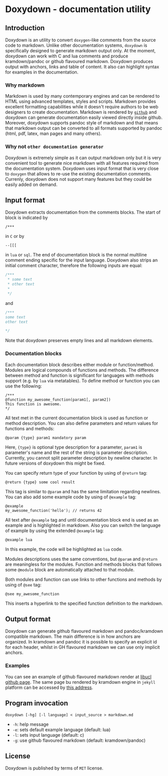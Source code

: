 # Doxydown - documentation utility

## Introduction

Doxydown is an utility to convert `doxygen`-like comments from the source code to markdown.
Unlike other documentation systems, `doxydown` is specifically designed to generate markdown output only.
At the moment, doxydown can work with C and lua comments and produce kramdown/pandoc or github
flavoured markdown. Doxydown produces output with anchors, links and table of content.
It also can highlight syntax for examples in the documentation.

### Why markdown

Markdown is used by many contemporary engines and can be rendered to HTML using
advanced templates, styles and scripts. Markdown provides excellent formatting
capabilities while it doesn't require authors to be web designers to create
documentation. Markdown is rendered by [`github`](https://github.com) and
doxydown can generate documentation easily viewed directly inside github. Moreover,
doxydown supports pandoc style of markdown and that means that markdown output 
can be converted to all formats supported by pandoc (html, pdf, latex,
man pages and many others).

### Why not `other documentation generator`

Doxydown is extremely simple as it can output markdown only but it is very
convenient tool to generate nice markdown with all features required from the
documentation system. Doxydown uses input format that is very close to `doxygen`
that allows to re-use the existing documentation comments. Currenly, doxydown
does not support many features but they could be easily added on demand.

## Input format

Doxydown extracts documentation from the comments blocks. The start of block is indicated by

	/***  

in `C` or by

	--[[[

in `lua` or `sql`. The end of documentation block is the normal multiline comment ending
specific for the input language. Doxydown also strips an initial comment character,
therefore the following inputs are equal:

```c
/***
 * some text
 * other text
 *
 */
```
and
```c
/***
some text
other text

*/
```

Note that doxydown preserves empty lines and all markdown elements.

### Documentation blocks

Each documentation block describes either module or function/method. Modules are
logical compounds of functions and methods. The difference between method and
function is significant for languages with methods support (e.g. by `lua` via
metatables). To define method or function you can use the following:

	/***
	@function my_awesome_function(param1[, param2])
	This function is awesome.
	*/ 

All text met in the current documentation block is used as function or method description.
You can also define parameters and return values for functions and methods:

	@param {type} param1 mandatory param

Here, `{type}` is optional type description for a parameter, `param1` is parameter's name
and the rest of the string is parameter description. Currently, you cannot split
parameter description by newline character. In future versions of doxydown this might
be fixed.

You can specify return type of your function by using of `@return` tag:

	@return {type} some cool result
	
This tag is similar to `@param` and has the same limitation regarding newlines.
You can also add some example code by using of `@example` tag:

	@example
	my_awesome_function('hello'); // returns 42

All text after `@example` tag and until documentation block end is used as an example
and is highlighted in markdown. Also you can switch the language of example by using
the extended `@example` tag:

	@example lua

In this example, the code will be highlighted as `lua` code.

Modules descriptions uses the same conventions, but `@param` and `@return` are
meaningless for the modules. Function and methods blocks that follows some `@module`
block are automatically attached to that module.

Both modules and function can use links to other functions and methods by using of
`@see` tag:

	@see my_awesome_function

This inserts a hyperlink to the specified function definition to the markdown.

## Output format

Doxydown can generate github flavoured markdown and pandoc/kramdown compatible
markdown. The main difference is in how anchors are organized. In kramdown and
pandoc it is possible to specify an explicit id for each header, whilst in
GH flavoured markdown we can use only implicit anchors.

### Examples

You can see an example of github flavoured markdown render at 
[libucl github page](https://github.com/vstakhov/libucl/blob/master/doc/lua_api.md).
The same page bu rendered by kramdown engine in `jekyll` platform can be 
accessed by [this address](https://rspamd.com/doc/lua/ucl.html).

## Program invocation

	doxydown [-hg] [-l language] < input_source > markdown.md

* `-h`: help message
* `-e`: sets default example language (default: lua)
* `-l`: sets input language (default: c)
* `-g`: use github flavoured markdown (default: kramdown/pandoc)

## License

Doxydown is published by terms of `MIT` license.
